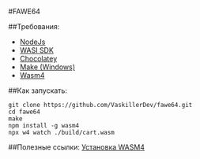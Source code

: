 #FAWE64

##Требования:
* [NodeJs](https://nodejs.org/en/)
* [WASI SDK](https://github.com/WebAssembly/wasi-sdk)
* [Chocolatey](https://chocolatey.org/install)
* [Make (Windows)](https://community.chocolatey.org/packages/make)
* [Wasm4](https://www.npmjs.com/package/wasm4)

##Как запускать:

```shell
git clone https://github.com/VaskillerDev/fawe64.git
cd fawe64
make
npm install -g wasm4
npx w4 watch ./build/cart.wasm
```

##Полезные ссылки:
[Установка WASM4](https://wasm4.org/docs/getting-started/setup)